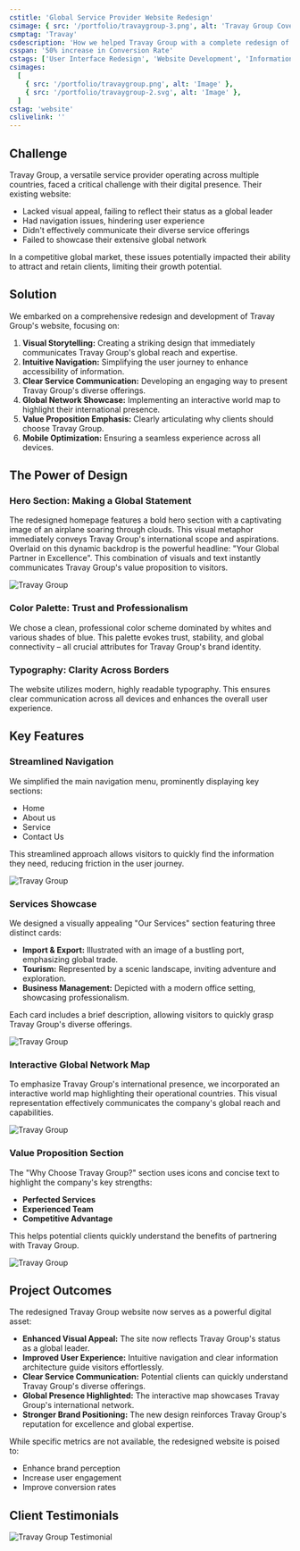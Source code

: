 ```yaml
---
cstitle: 'Global Service Provider Website Redesign'
csimage: { src: '/portfolio/travaygroup-3.png', alt: 'Travay Group Cover' }
csmptag: 'Travay'
csdescription: 'How we helped Travay Group with a complete redesign of their website to improve user experience and navigation'
csspan: '50% increase in Conversion Rate'
cstags: ['User Interface Redesign', 'Website Development', 'Information Architecture']
csimages:
  [
    { src: '/portfolio/travaygroup.png', alt: 'Image' },
    { src: '/portfolio/travaygroup-2.svg', alt: 'Image' },
  ]
cstag: 'website'
cslivelink: ''
---
```


## Challenge

Travay Group, a versatile service provider operating across multiple countries, faced a critical challenge with their digital presence. Their existing website:

- Lacked visual appeal, failing to reflect their status as a global leader
- Had navigation issues, hindering user experience
- Didn't effectively communicate their diverse service offerings
- Failed to showcase their extensive global network

In a competitive global market, these issues potentially impacted their ability to attract and retain clients, limiting their growth potential.

## Solution

We embarked on a comprehensive redesign and development of Travay Group's website, focusing on:

1. **Visual Storytelling:** Creating a striking design that immediately communicates Travay Group's global reach and expertise.
2. **Intuitive Navigation:** Simplifying the user journey to enhance accessibility of information.
3. **Clear Service Communication:** Developing an engaging way to present Travay Group's diverse offerings.
4. **Global Network Showcase:** Implementing an interactive world map to highlight their international presence.
5. **Value Proposition Emphasis:** Clearly articulating why clients should choose Travay Group.
6. **Mobile Optimization:** Ensuring a seamless experience across all devices.

## The Power of Design

### Hero Section: Making a Global Statement

The redesigned homepage features a bold hero section with a captivating image of an airplane soaring through clouds. This visual metaphor immediately conveys Travay Group's international scope and aspirations. Overlaid on this dynamic backdrop is the powerful headline: "Your Global Partner in Excellence". This combination of visuals and text instantly communicates Travay Group's value proposition to visitors.

![Travay Group](/portfolio/travaygroup-4.png)

### Color Palette: Trust and Professionalism

We chose a clean, professional color scheme dominated by whites and various shades of blue. This palette evokes trust, stability, and global connectivity – all crucial attributes for Travay Group's brand identity.

### Typography: Clarity Across Borders

The website utilizes modern, highly readable typography. This ensures clear communication across all devices and enhances the overall user experience.

## Key Features

### Streamlined Navigation

We simplified the main navigation menu, prominently displaying key sections:

- Home
- About us
- Service
- Contact Us

This streamlined approach allows visitors to quickly find the information they need, reducing friction in the user journey.

![Travay Group](/portfolio/travaygroup-5.png)

### Services Showcase

We designed a visually appealing "Our Services" section featuring three distinct cards:

- **Import & Export:** Illustrated with an image of a bustling port, emphasizing global trade.
- **Tourism:** Represented by a scenic landscape, inviting adventure and exploration.
- **Business Management:** Depicted with a modern office setting, showcasing professionalism.

Each card includes a brief description, allowing visitors to quickly grasp Travay Group's diverse offerings.

![Travay Group](/portfolio/travaygroup-6.png)

### Interactive Global Network Map

To emphasize Travay Group's international presence, we incorporated an interactive world map highlighting their operational countries. This visual representation effectively communicates the company's global reach and capabilities.

![Travay Group](/portfolio/travaygroup-7.png)

### Value Proposition Section

The "Why Choose Travay Group?" section uses icons and concise text to highlight the company's key strengths:

- **Perfected Services**
- **Experienced Team**
- **Competitive Advantage**

This helps potential clients quickly understand the benefits of partnering with Travay Group.

![Travay Group](/portfolio/travaygroup-8.png)

## Project Outcomes

The redesigned Travay Group website now serves as a powerful digital asset:

- **Enhanced Visual Appeal:** The site now reflects Travay Group's status as a global leader.
- **Improved User Experience:** Intuitive navigation and clear information architecture guide visitors effortlessly.
- **Clear Service Communication:** Potential clients can quickly understand Travay Group's diverse offerings.
- **Global Presence Highlighted:** The interactive map showcases Travay Group's international network.
- **Stronger Brand Positioning:** The new design reinforces Travay Group's reputation for excellence and global expertise.

While specific metrics are not available, the redesigned website is poised to:

- Enhance brand perception
- Increase user engagement
- Improve conversion rates

## Client Testimonials

![Travay Group Testimonial](/portfolio/travaygroup-testimonial.png)
